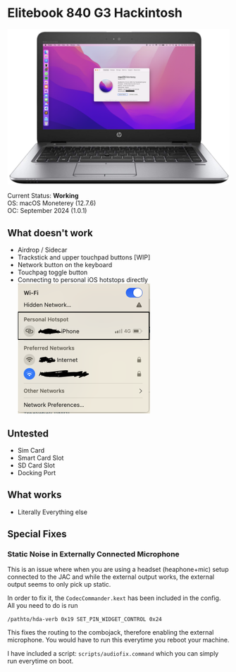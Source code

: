 # Elitebook 840 G3 Hackintosh

![Laptop image](docs/laptop_image.png)

Current Status: **Working**<br>
OS: macOS Moneterey (12.7.6)<br>
OC: September 2024 (1.0.1)

## What doesn't work

- Airdrop / Sidecar
- Trackstick and upper touchpad buttons [WIP]
- Network button on the keyboard
- Touchpag toggle button
- Connecting to personal iOS hotstops directly
  ![Personal hotspots](docs/personal%20hotspots.png)

## Untested

- Sim Card
- Smart Card Slot
- SD Card Slot
- Docking Port

## What works

- Literally Everything else

## Special Fixes

### Static Noise in Externally Connected Microphone

This is an issue where when you are using a headset (heaphone+mic) setup connected to the JAC and while the external output works, the external output seems to only pick up static.

In order to fix it, the `CodecCommander.kext` has been included in the config. All you need to do is run 

```
/pathto/hda-verb 0x19 SET_PIN_WIDGET_CONTROL 0x24
```
This fixes the routing to the combojack, therefore enabling the external microphone. You would have to run this everytime you reboot your machine.

I have included a script: `scripts/audiofix.command` which you can simply run everytime on boot.
